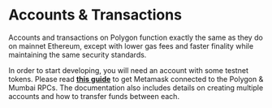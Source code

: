 # Accounts & Transactions

Accounts and transactions on Polygon function exactly the same as they do on mainnet Ethereum, except with lower gas fees and faster finality while maintaining the same security standards.

In order to start developing, you will need an account with some testnet tokens. Please read [**this guide**](https://docs.polygon.technology/docs/develop/metamask/config-polygon-on-metamask) to get Metamask connected to the Polygon & Mumbai RPCs. The documentation also includes details on creating multiple accounts and how to transfer funds between each.

